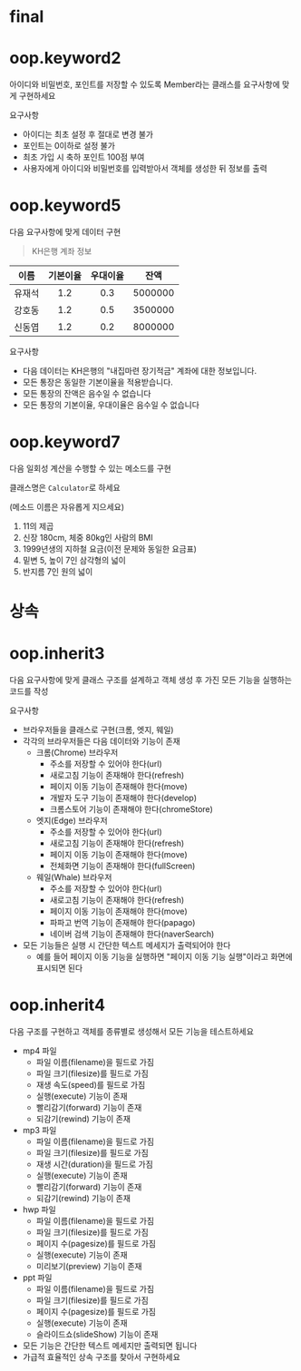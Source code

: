 # final

# oop.keyword2

아이디와 비밀번호, 포인트를 저장할 수 있도록 Member라는 클래스를 요구사항에 맞게 구현하세요

요구사항

- 아이디는 최초 설정 후 절대로 변경 불가
- 포인트는 0이하로 설정 불가
- 최초 가입 시 축하 포인트 100점 부여
- 사용자에게 아이디와 비밀번호를 입력받아서 객체를 생성한 뒤 정보를 출력  

# oop.keyword5

다음 요구사항에 맞게 데이터 구현

> KH은행 계좌 정보

| 이름 | 기본이율 | 우대이율 | 잔액 |
| :---: | :---: | :---: | :---: |
| 유재석 | 1.2 | 0.3 | 5000000 |
| 강호동 | 1.2 | 0.5 | 3500000 |
| 신동엽 | 1.2 | 0.2 | 8000000 |

요구사항

- 다음 데이터는 KH은행의 "내집마련 장기적금" 계좌에 대한 정보입니다.
- 모든 통장은 동일한 기본이율을 적용받습니다.
- 모든 통장의 잔액은 음수일 수 없습니다
- 모든 통장의 기본이율, 우대이율은 음수일 수 없습니다

# oop.keyword7

다음 일회성 계산을 수행할 수 있는 메소드를 구현

클래스명은 `Calculator`로 하세요

(메소드 이름은 자유롭게 지으세요)

1. 11의 제곱
2. 신장 180cm, 체중 80kg인 사람의 BMI
3. 1999년생의 지하철 요금(이전 문제와 동일한 요금표)
4. 밑변 5, 높이 7인 삼각형의 넓이
5. 반지름 7인 원의 넓이

# 상속

# oop.inherit3

다음 요구사항에 맞게 클래스 구조를 설계하고 객체 생성 후 가진 모든 기능을 실행하는 코드를 작성

요구사항

- 브라우저들을 클래스로 구현(크롬, 엣지, 웨일)
- 각각의 브라우저들은 다음 데이터와 기능이 존재
	- 크롬(Chrome) 브라우저
		- 주소를 저장할 수 있어야 한다(url)
		- 새로고침 기능이 존재해야 한다(refresh)
		- 페이지 이동 기능이 존재해야 한다(move)
		- 개발자 도구 기능이 존재해야 한다(develop)
		- 크롬스토어 기능이 존재해야 한다(chromeStore)
	- 엣지(Edge) 브라우저
		- 주소를 저장할 수 있어야 한다(url)
		- 새로고침 기능이 존재해야 한다(refresh)
		- 페이지 이동 기능이 존재해야 한다(move)
		- 전체화면 기능이 존재해야 한다(fullScreen)
	- 웨일(Whale) 브라우저
		- 주소를 저장할 수 있어야 한다(url)
		- 새로고침 기능이 존재해야 한다(refresh)
		- 페이지 이동 기능이 존재해야 한다(move)
		- 파파고 번역 기능이 존재해야 한다(papago)
		- 네이버 검색 기능이 존재해야 한다(naverSearch)
- 모든 기능들은 실행 시 간단한 텍스트 메세지가 출력되어야 한다
	- 예를 들어 페이지 이동 기능을 실행하면 "페이지 이동 기능 실행"이라고 화면에 표시되면 된다

# oop.inherit4

다음 구조를 구현하고 객체를 종류별로 생성해서 모든 기능을 테스트하세요

- mp4 파일
	- 파일 이름(filename)을 필드로 가짐
	- 파일 크기(filesize)를 필드로 가짐
	- 재생 속도(speed)를 필드로 가짐
	- 실행(execute) 기능이 존재
	- 빨리감기(forward) 기능이 존재
	- 되감기(rewind) 기능이 존재
- mp3 파일
	- 파일 이름(filename)을 필드로 가짐
	- 파일 크기(filesize)를 필드로 가짐
	- 재생 시간(duration)을 필드로 가짐
	- 실행(execute) 기능이 존재
	- 빨리감기(forward) 기능이 존재
	- 되감기(rewind) 기능이 존재
- hwp 파일
	- 파일 이름(filename)을 필드로 가짐
	- 파일 크기(filesize)를 필드로 가짐
	- 페이지 수(pagesize)를 필드로 가짐
	- 실행(execute) 기능이 존재
	- 미리보기(preview) 기능이 존재
- ppt 파일
	- 파일 이름(filename)을 필드로 가짐
	- 파일 크기(filesize)를 필드로 가짐
	- 페이지 수(pagesize)를 필드로 가짐
	- 실행(execute) 기능이 존재
	- 슬라이드쇼(slideShow) 기능이 존재
- 모든 기능은 간단한 텍스트 메세지만 출력되면 됩니다
- 가급적 효율적인 상속 구조를 찾아서 구현하세요

	














